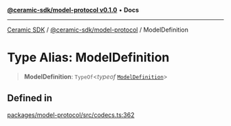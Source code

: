 [**@ceramic-sdk/model-protocol v0.1.0**](../README.md) • **Docs**

***

[Ceramic SDK](../../../README.md) / [@ceramic-sdk/model-protocol](../README.md) / ModelDefinition

# Type Alias: ModelDefinition

> **ModelDefinition**: `TypeOf`\<*typeof* [`ModelDefinition`](../variables/ModelDefinition.md)\>

## Defined in

[packages/model-protocol/src/codecs.ts:362](https://github.com/ceramicstudio/ceramic-sdk/blob/2df74ee449b4c48a3a1f531066c64854fe2dc5dd/packages/model-protocol/src/codecs.ts#L362)
